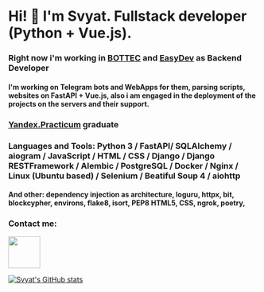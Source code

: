 # Hi! 👋 I'm Svyat. Fullstack developer (Python + Vue.js).

### Right now i'm working in <a href="https://bottec.ru/">BOTTEC</a> and <a href="https://github.com/EasyDevCompany">EasyDev</a> as Backend Developer

#### I'm working on Telegram bots and WebApps for them, parsing scripts, websites on FastAPI + Vue.js, also i am engaged in the deployment of the projects on the servers and their support.

### <a href="https://practicum.yandex.ru/backend-developer/">Yandex.Practicum</a> graduate

### Languages and Tools: Python 3 / FastAPI/ SQLAlchemy / aiogram / JavaScript / HTML / CSS / Django / Django RESTFramework / Alembic / PostgreSQL / Docker / Nginx / Linux (Ubuntu based) / Selenium / Beatiful Soup 4 / aiohttp

#### And other: dependency injection as architecture, loguru, httpx, bit, blockcypher, environs, flake8, isort, PEP8 HTML5, CSS, ngrok, poetry, 

### Contact me:
<a href="https://t.me/Slava_tar" target="_blank"><img height="64" width="64" src="https://user-images.githubusercontent.com/73361756/221234695-e2c3ab28-3ca9-431c-b482-e6b9c5b55035.svg"/></a>


[![Svyat's GitHub stats](https://github-readme-stats.vercel.app/api?username=SvyatoSllav)](https://github.com/evencatt/github-readme-stats)
